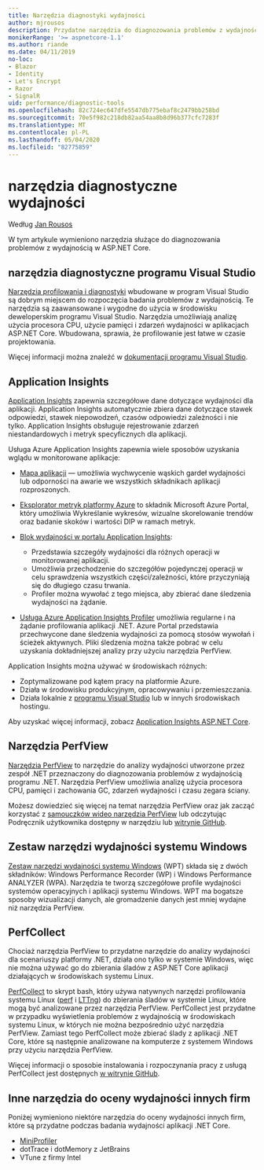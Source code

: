 ```yaml
---
title: Narzędzia diagnostyki wydajności
author: mjrousos
description: Przydatne narzędzia do diagnozowania problemów z wydajnością w aplikacjach ASP.NET Core.
monikerRange: '>= aspnetcore-1.1'
ms.author: riande
ms.date: 04/11/2019
no-loc:
- Blazor
- Identity
- Let's Encrypt
- Razor
- SignalR
uid: performance/diagnostic-tools
ms.openlocfilehash: 82c724ec647dfe5547db775ebaf8c2479bb258bd
ms.sourcegitcommit: 70e5f982c218db82aa54aa8b8d96b377cfc7283f
ms.translationtype: MT
ms.contentlocale: pl-PL
ms.lasthandoff: 05/04/2020
ms.locfileid: "82775859"
---
```

# <a name="performance-diagnostic-tools"></a>narzędzia diagnostyczne wydajności

Według [Jan Rousos](https://github.com/mjrousos)

W tym artykule wymieniono narzędzia służące do diagnozowania problemów z wydajnością w ASP.NET Core.

## <a name="visual-studio-diagnostic-tools"></a>narzędzia diagnostyczne programu Visual Studio

[Narzędzia profilowania i diagnostyki](/visualstudio/profiling) wbudowane w program Visual Studio są dobrym miejscem do rozpoczęcia badania problemów z wydajnością. Te narzędzia są zaawansowane i wygodne do użycia w środowisku deweloperskim programu Visual Studio. Narzędzia umożliwiają analizę użycia procesora CPU, użycie pamięci i zdarzeń wydajności w aplikacjach ASP.NET Core. Wbudowana, sprawia, że profilowanie jest łatwe w czasie projektowania.

Więcej informacji można znaleźć w [dokumentacji programu Visual Studio](/visualstudio/profiling/profiling-overview).

## <a name="application-insights"></a>Application Insights

[Application Insights](/azure/application-insights/app-insights-overview) zapewnia szczegółowe dane dotyczące wydajności dla aplikacji. Application Insights automatycznie zbiera dane dotyczące stawek odpowiedzi, stawek niepowodzeń, czasów odpowiedzi zależności i nie tylko. Application Insights obsługuje rejestrowanie zdarzeń niestandardowych i metryk specyficznych dla aplikacji.

Usługa Azure Application Insights zapewnia wiele sposobów uzyskania wglądu w monitorowane aplikacje:

- [Mapa aplikacji](/azure/application-insights/app-insights-app-map) — umożliwia wychwycenie wąskich gardeł wydajności lub odporności na awarie we wszystkich składnikach aplikacji rozproszonych.
- [Eksplorator metryk platformy Azure](/azure/azure-monitor/platform/metrics-getting-started) to składnik Microsoft Azure Portal, który umożliwia Wykreślanie wykresów, wizualne skorelowanie trendów oraz badanie skoków i wartości DIP w ramach metryk.
- [Blok wydajności w portalu Application Insights](/azure/application-insights/app-insights-tutorial-performance):

  - Przedstawia szczegóły wydajności dla różnych operacji w monitorowanej aplikacji.
  - Umożliwia przechodzenie do szczegółów pojedynczej operacji w celu sprawdzenia wszystkich części/zależności, które przyczyniają się do długiego czasu trwania.
  - Profiler można wywołać z tego miejsca, aby zbierać dane śledzenia wydajności na żądanie.

- [Usługa Azure Application Insights Profiler](/azure/azure-monitor/app/profiler) umożliwia regularne i na żądanie profilowania aplikacji .NET.  Azure Portal przedstawia przechwycone dane śledzenia wydajności za pomocą stosów wywołań i ścieżek aktywnych. Pliki śledzenia można także pobrać w celu uzyskania dokładniejszej analizy przy użyciu narzędzia PerfView.

Application Insights można używać w środowiskach różnych:

- Zoptymalizowane pod kątem pracy na platformie Azure.
- Działa w środowisku produkcyjnym, opracowywaniu i przemieszczania.
- Działa lokalnie z [programu Visual Studio](/azure/application-insights/app-insights-visual-studio) lub w innych środowiskach hostingu.

Aby uzyskać więcej informacji, zobacz [Application Insights ASP.NET Core](/azure/application-insights/app-insights-asp-net-core).

## <a name="perfview"></a>Narzędzia PerfView

[Narzędzia PerfView](https://github.com/Microsoft/perfview) to narzędzie do analizy wydajności utworzone przez zespół .NET przeznaczony do diagnozowania problemów z wydajnością programu .NET. Narzędzia PerfView umożliwia analizę użycia procesora CPU, pamięci i zachowania GC, zdarzeń wydajności i czasu zegara ściany.

Możesz dowiedzieć się więcej na temat narzędzia PerfView oraz jak zacząć korzystać z [samouczków wideo narzędzia PerfView](https://channel9.msdn.com/Series/PerfView-Tutorial) lub odczytując Podręcznik użytkownika dostępny w narzędziu lub [witrynie GitHub](https://github.com/Microsoft/perfview).

## <a name="windows-performance-toolkit"></a>Zestaw narzędzi wydajności systemu Windows

[Zestaw narzędzi wydajności systemu Windows](/windows-hardware/test/wpt/) (WPT) składa się z dwóch składników: Windows Performance Recorder (WP) i Windows Performance ANALYZER (WPA). Narzędzia te tworzą szczegółowe profile wydajności systemów operacyjnych i aplikacji systemu Windows. WPT ma bogatsze sposoby wizualizacji danych, ale gromadzenie danych jest mniej wydajne niż narzędzia PerfView.

## <a name="perfcollect"></a>PerfCollect

Chociaż narzędzia PerfView to przydatne narzędzie do analizy wydajności dla scenariuszy platformy .NET, działa ono tylko w systemie Windows, więc nie można używać go do zbierania śladów z ASP.NET Core aplikacji działających w środowiskach systemu Linux.

[PerfCollect](https://github.com/dotnet/coreclr/blob/master/Documentation/project-docs/linux-performance-tracing.md) to skrypt bash, który używa natywnych narzędzi profilowania systemu Linux ([perf](https://perf.wiki.kernel.org/index.php/Main_Page) i [LTTng](https://lttng.org/)) do zbierania śladów w systemie Linux, które mogą być analizowane przez narzędzia PerfView. PerfCollect jest przydatne w przypadku wyświetlenia problemów z wydajnością w środowiskach systemu Linux, w których nie można bezpośrednio użyć narzędzia PerfView. Zamiast tego PerfCollect może zbierać ślady z aplikacji .NET Core, które są następnie analizowane na komputerze z systemem Windows przy użyciu narzędzia PerfView.

Więcej informacji o sposobie instalowania i rozpoczynania pracy z usługą PerfCollect jest dostępnych [w witrynie GitHub](https://github.com/dotnet/coreclr/blob/master/Documentation/project-docs/linux-performance-tracing.md).

## <a name="other-third-party-performance-tools"></a>Inne narzędzia do oceny wydajności innych firm

Poniżej wymieniono niektóre narzędzia do oceny wydajności innych firm, które są przydatne podczas badania wydajności aplikacji .NET Core.

- [MiniProfiler](https://miniprofiler.com/)
- dotTrace i dotMemory z JetBrains
- VTune z firmy Intel
